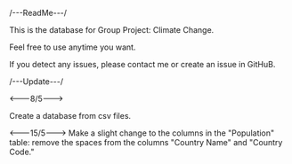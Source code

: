 /---ReadMe---/

This is the database for Group Project: Climate Change.

Feel free to use anytime you want.

If you detect any issues, please contact me or create an issue in GitHuB.

/---Update---/

<---8/5--->

Create a database from csv files.

<---15/5--->
Make a slight change to the columns in the "Population" table: remove the spaces from the columns "Country Name" and "Country Code."
